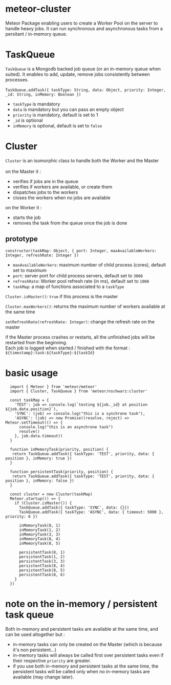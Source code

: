 # meteor-cluster

Meteor Package enabling users to create a Worker Pool on the server to handle heavy jobs.
It can run synchronous and asynchronous tasks from a persitant / in-memory queue.

# TaskQueue
  `TaskQueue` is a Mongodb backed job queue (or an in-memory queue when suited). It enables to add, update, remove jobs consistently between processes.<br><br>
  `TaskQueue.addTask({ taskType: String, data: Object, priority: Integer, _id: String, inMemory: Boolean })`
  - `taskType` is mandatory
  - `data` is mandatory but you can pass an empty object
  - `priority` is mandatory, default is set to 1
  - `_id` is optional
  - `inMemory` is optional, default is set to `false`

# Cluster
  `Cluster` is an isomorphic class to handle both the Worker and the Master<br/><br/>
  on the Master it :
  - verifies if jobs are in the queue
  - verifies if workers are available, or create them
  - dispatches jobs to the workers
  - closes the workers when no jobs are available

  on the Worker it :
  - starts the job
  - removes the task from the queue once the job is done

  ## prototype

  `constructor(taskMap: Object, { port: Integer, maxAvailableWorkers: Integer, refreshRate: Integer })`
  - `maxAvailableWorkers`: maximum number of child process (cores), default set to maximum
  - `port`: server port for child process servers, default set to `3008`
  - `refreshRate`: Worker pool refresh rate (in ms), default set to `1000`
  - `taskMap`: a map of functions associated to a `taskType`

  `Cluster.isMaster()`: `true` if this process is the master<br/>

  `Cluster.maxWorkers()`: returns the maximum number of workers available at the same time<br/>

  `setRefreshRate(refreshRate: Integer)`: change the refresh rate on the master

  if the Master process crashes or restarts, all the unfinished jobs will be restarted from the beginning.<br/>
  Each job is logged when started / finished with the format : `${timestamp}:task:${taskType}:${taskId}`<br/>

# basic usage

```
  import { Meteor } from 'meteor/meteor'
  import { Cluster, TaskQueue } from 'meteor/nschwarz:cluster'

  const taskMap = {
    'TEST': job => console.log(`testing ${job._id} at position ${job.data.position}`),
    'SYNC': (job) => console.log("this is a synchrone task"),
    'ASYNC': (job) => new Promise((resolve, reject) => Meteor.setTimeout(() => {
      console.log("this is an asynchrone task")
      resolve()
    }, job.data.timeout))
  }

  function inMemoryTask(priority, position) {
   return TaskQueue.addTask({ taskType: 'TEST', priority, data: { position }, inMemory: true })
  }

  function persistentTask(priority, position) {
   return TaskQueue.addTask({ taskType: 'TEST', priority, data: { position }, inMemory: false })
  }

  const cluster = new Cluster(taskMap)
  Meteor.startup(() => {
    if (Cluster.isMaster()) {
      TaskQueue.addTask({ taskType: 'SYNC', data: {}})
      TaskQueue.addTask({ taskType: 'ASYNC', data: { timeout: 5000 }, priority: 6 })    

      inMemoryTask(8, 1)
      inMemoryTask(1, 2)
      inMemoryTask(3, 3)
      inMemoryTask(8, 4)
      inMemoryTask(8, 5)

      persistentTask(8, 1)
      persistentTask(1, 2)
      persistentTask(3, 3)
      persistentTask(8, 4)
      persistentTask(8, 5)
      persistentTask(8, 6)
    }
  })
```
# note on the in-memory / persistent task queue

Both in-memory and persistent tasks are available at the same time, and can be used altogether but :

- in-memory tasks can only be created on the Master (which is because it's non persistent...)
- in-memory tasks will always be called first over persistent tasks even if their respective `priority` are greater.
- if you use both in-memory and persistent tasks at the same time, the persistent tasks will be called only when no in-memory tasks are available (may change later).
